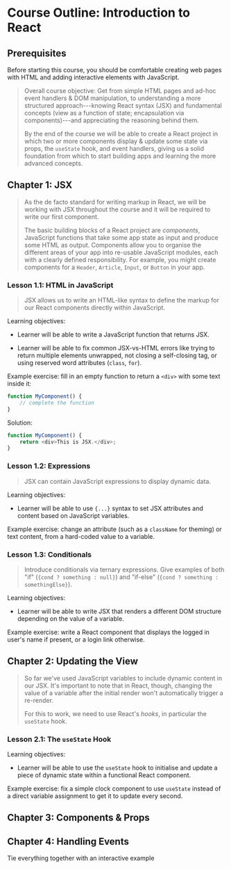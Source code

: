 # Course Outline: Introduction to React

## Prerequisites

Before starting this course, you should be comfortable creating web pages with HTML and adding interactive elements with JavaScript.

> Overall course objective: Get from simple HTML pages and ad-hoc event handlers & DOM manipulation, to understanding a more structured approach---knowing React syntax (JSX) and fundamental concepts (view as a function of state; encapsulation via components)---and appreciating the reasoning behind them.
> 
> By the end of the course we will be able to create a React project in which two or more components display & update some state via props, the `useState` hook, and event handlers, giving us a solid foundation from which to start building apps and learning the more advanced concepts.

## Chapter 1: JSX

> As the de facto standard for writing markup in React, we will be working with JSX throughout the course and it will be required to write our first component.
> 
> The basic building blocks of a React project are _components_, JavaScript functions that take some app state as input and produce some HTML as output. Components allow you to organise the different areas of your app into re-usable JavaScript modules, each with a clearly defined responsibility. For example, you might create components for a `Header`, `Article`, `Input`, or `Button` in your app.

### Lesson 1.1: HTML in JavaScript

> JSX allows us to write an HTML-like syntax to define the markup for our React components directly within JavaScript.

Learning objectives:

- Learner will be able to write a JavaScript function that returns JSX.

- Learner will be able to fix common JSX-vs-HTML errors like trying to return multiple elements unwrapped, not closing a self-closing tag, or using reserved word attributes (`class`, `for`).

Example exercise: fill in an empty function to return a `<div>` with some text inside it:

```javascript
function MyComponent() {
	// complete the function
}
```

Solution:

```javascript
function MyComponent() {
	return <div>This is JSX.</div>;
}
```

### Lesson 1.2: Expressions

> JSX can contain JavaScript expressions to display dynamic data.

Learning objectives:

- Learner will be able to use `{...}` syntax to set JSX attributes and content based on JavaScript variables.

Example exercise: change an attribute (such as a `className` for theming) or text content, from a hard-coded value to a variable.

### Lesson 1.3: Conditionals

> Introduce conditionals via ternary expressions. Give examples of both "if" (`{cond ? something : null}`) and "if-else" (`{cond ? something : somethingElse}`).

Learning objectives:

- Learner will be able to write JSX that renders a different DOM structure depending on the value of a variable.

Example exercise: write a React component that displays the logged in user's name if present, or a login link otherwise.

## Chapter 2: Updating the View

> So far we've used JavaScript variables to include dynamic content in our JSX. It's important to note that in React, though, changing the value of a variable after the initial render won't automatically trigger a re-render.
> 
> For this to work, we need to use React's _hooks_, in particular the `useState` hook.

### Lesson 2.1: The `useState` Hook

Learning objectives:

- Learner will be able to use the `useState` hook to initialise and update a piece of dynamic state within a functional React component.

Example exercise: fix a simple clock component to use `useState` instead of a direct variable assignment to get it to update every second.



## Chapter 3: Components & Props



## Chapter 4: Handling Events

Tie everything together with an interactive example
